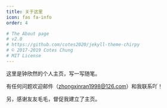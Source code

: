 ```yaml
---
title: 关于这里
icon: fas fa-info
order: 4

# The About page
# v2.0
# https://github.com/cotes2020/jekyll-theme-chirpy
# © 2017-2019 Cotes Chung
# MIT License
---
```




这里是钟欣然的个人主页，写一写随笔。



有任何问题欢迎邮件（zhongxinran1998@126.com）和我联系吖！



另，感谢友友毛毛，督促我建立了主页。